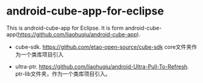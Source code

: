 # android-cube-app-for-eclipse
This is android-cube-app for Eclipse. 
It  is form android-cube-app(https://github.com/liaohuqiu/android-cube-app).
*  cube-sdk.  https://github.com/etao-open-source/cube-sdk  core文件夹作为一个类库项目引入

*  ultra-ptr. https://github.com/liaohuqiu/android-Ultra-Pull-To-Refresh. ptr-lib文件夹，作为一个类库项目引入。
